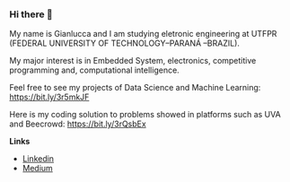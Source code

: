 ### Hi there 👋

My name is Gianlucca and I am studying eletronic engineering at UTFPR (FEDERAL UNIVERSITY OF TECHNOLOGY–PARANÁ –BRAZIL).

My major interest is in Embedded System, electronics, competitive programming and, computational intelligence.

Feel free to see my projects of Data Science and Machine Learning: https://bit.ly/3r5mkJF

Here is my coding solution to problems showed in platforms such as UVA and Beecrowd: https://bit.ly/3rQsbEx 

**Links**

- [Linkedin](https://www.linkedin.com/in/gianlucca-fiori-oliveira-5080bb204/)
- [Medium](https://gianlucca-oliveira123.medium.com/)


<!--
**Gianlucca123/Gianlucca123** is a ✨ _special_ ✨ repository because its `README.md` (this file) appears on your GitHub profile.

